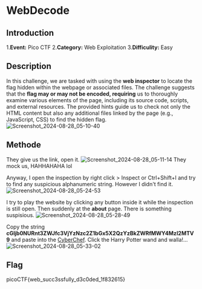 # WebDecode
## Introduction
1.**Event:** Pico CTF
2.**Category:** Web Exploitation
3.**Difficulity:** Easy

## Description
In this challenge, we are tasked with using the **web inspector** to locate the flag hidden within the webpage or associated files. The challenge suggests that the **flag may or may not be encoded, requiring** us to thoroughly examine various elements of the page, including its source code, scripts, and external resources. The provided hints guide us to check not only the HTML content but also any additional files linked by the page (e.g., JavaScript, CSS) to find the hidden flag.
![Screenshot_2024-08-28_05-10-40](https://github.com/user-attachments/assets/f21a7984-7058-4a4d-84a3-9c764a202857)

## Methode
They give us the link, open it.
![Screenshot_2024-08-28_05-11-14](https://github.com/user-attachments/assets/132a262f-321d-4c69-8f45-f0f6cc49d8bd)
They mock us, HAHHAHAHA lol

Anyway, I open the inspection by right click > Inspect or Ctrl+Shift+I and try to find any suspicious alphanumeric string. However I didn't find it.
![Screenshot_2024-08-28_05-24-53](https://github.com/user-attachments/assets/da2598b1-91b0-4c7d-8dc9-effb4740c6d1)

I try to play the website by clicking any button inside it while the inspection is still open. Then suddenly at the **about** page. There is something suspisious.
![Screenshot_2024-08-28_05-28-49](https://github.com/user-attachments/assets/b289b5cd-caf4-463e-a4c3-806c45aafb86)

Copy the string **cGljb0NURnt3ZWJfc3VjYzNzc2Z1bGx5X2QzYzBkZWRfMWY4MzI2MTV9** and paste into the [CyberChef](https://gchq.github.io/CyberChef).
Click the Harry Potter wand and walla!...
![Screenshot_2024-08-28_05-33-02](https://github.com/user-attachments/assets/760bfb04-cdfc-49ea-b35a-cffd6f3eef20)

## Flag
picoCTF{web_succ3ssfully_d3c0ded_1f832615}

